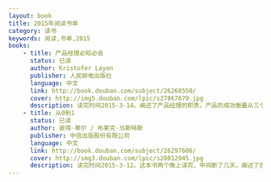 ```yaml
---
layout: book
title: 2015年阅读书单
category: 读书
keywords: 阅读,书单,2015
books: 
    - title: 产品经理必知必会
      status: 已读
      author: Kristofer Layon 
      publisher: 人民邮电出版社
      language: 中文
      link: http://book.douban.com/subject/26268550/
      cover: http://img5.douban.com/lpic/s27867679.jpg
      description: 读完时间2015-3-14。阐述了产品经理的职责，产品的成功衡量从三个方面：产出、成效、影响。对需求来说，先考虑基本功能，再考虑性能，最后考虑体验。产品在设计时，需要站在用户的角度来为产品设计故事。产品完成后，来看出来的产品是否很好的完成了故事的预期。
    - title: 从0到1
      status: 已读
      author: 彼得·蒂尔 / 布莱克·马斯特斯  
      publisher: 中信出版股份有限公司
      language: 中文
      link: http://book.douban.com/subject/26297606/
      cover: http://img3.douban.com/lpic/s28012945.jpg
      description: 读完时间2015-3-12。这本书两个晚上读完，中间断了几天。阐述了创业的一些经验。从0到1很难，从1到n简单，但是从1到n是和市场抢蛋糕，容易作死。创业基础很重要，80-20原则需要清楚知道自己在哪一块。垄断市场的建立需要有长期规划。读了受益良多。
---
```

